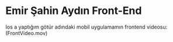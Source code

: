 # Emir Şahin Aydın Front-End
Ios a yaptığım götür adındaki mobil uygulamamın frontend videosu:(FrontVideo.mov)

